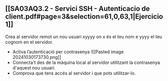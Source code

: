 ## [[SA03AQ3.2 - Servici SSH - Autenticacio de client.pdf#page=3&selection=61,0,63,1|Ejercicio 1]]
Crea al servidor remot un nou usuari xyyyy on x és el teu nom e yyyy el teu cognom en el servidor. 
- Activa l’autenticació per contrasenya 
![[Pasted image 20241030173730.png]]
- Connecta't des de la màquina local al servidor utilitzant la contrasenya d'aquest nou usuari. 
- Comprova que tens accés al servidor i que pots utilitzar-lo.